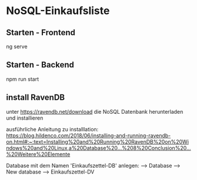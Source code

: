 # NoSQL-Einkaufsliste

## Starten - Frontend
ng serve

## Starten - Backend
npm run start

## install RavenDB
unter https://ravendb.net/download die NoSQL Datenbank herunterladen und installieren

ausführliche Anleitung zu installlation:
 https://blog.hildenco.com/2018/06/installing-and-running-ravendb-on.html#:~:text=Installing%20and%20Running%20RavenDB%20on%20Windows%20and%20Linux,a%20Database%20...%208%20Conclusion%20...%20Weitere%20Elemente

Database mit dem Namen 'Einkaufszettel-DB' anlegen:
--> Database --> New database --> Einkaufszettel-DV